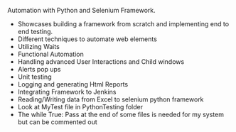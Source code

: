 Automation with Python and Selenium Framework.
  -  Showcases building a framework from scratch and implementing end to end testing.
  -  Different techniques to automate web elements
  -  Utilizing Waits
  -  Functional Automation
  -  Handling advanced User Interactions and Child windows
  -  Alerts pop ups
  -  Unit testing
  -  Logging and generating Html Reports
  -  Integrating Framework to Jenkins
  -  Reading/Writing data from Excel to selenium python framework
  -  Look at MyTest file in PythonTesting folder
  - The while True: Pass at the end of some files is needed for my system but can be commented out
